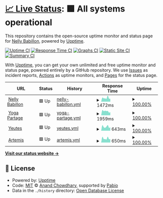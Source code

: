 # [📈 Live Status](https://nota2k.github.io/status): <!--live status--> **🟩 All systems operational**

This repository contains the open-source uptime monitor and status page for [Nelly Babillon](www.nellybabillon.fr), powered by [Upptime](https://github.com/upptime/upptime).

[![Uptime CI](https://github.com/nota2k/status/workflows/Uptime%20CI/badge.svg)](https://github.com/nota2k/status/actions?query=workflow%3A%22Uptime+CI%22)
[![Response Time CI](https://github.com/nota2k/status/workflows/Response%20Time%20CI/badge.svg)](https://github.com/nota2k/status/actions?query=workflow%3A%22Response+Time+CI%22)
[![Graphs CI](https://github.com/nota2k/status/workflows/Graphs%20CI/badge.svg)](https://github.com/nota2k/status/actions?query=workflow%3A%22Graphs+CI%22)
[![Static Site CI](https://github.com/nota2k/status/workflows/Static%20Site%20CI/badge.svg)](https://github.com/nota2k/status/actions?query=workflow%3A%22Static+Site+CI%22)
[![Summary CI](https://github.com/nota2k/status/workflows/Summary%20CI/badge.svg)](https://github.com/nota2k/status/actions?query=workflow%3A%22Summary+CI%22)

With [Upptime](https://upptime.js.org), you can get your own unlimited and free uptime monitor and status page, powered entirely by a GitHub repository. We use [Issues](https://github.com/nota2k/status/issues) as incident reports, [Actions](https://github.com/nota2k/status/actions) as uptime monitors, and [Pages](https://nota2k.github.io/status) for the status page.

<!--start: status pages-->
<!-- This summary is generated by Upptime (https://github.com/upptime/upptime) -->
<!-- Do not edit this manually, your changes will be overwritten -->
<!-- prettier-ignore -->
| URL | Status | History | Response Time | Uptime |
| --- | ------ | ------- | ------------- | ------ |
| <img alt="" src="https://icons.duckduckgo.com/ip3/www.nellybabillon.fr.ico" height="13"> [Nelly Babillon](https://www.nellybabillon.fr) | 🟩 Up | [nelly-babillon.yml](https://github.com/nota2k/status/commits/HEAD/history/nelly-babillon.yml) | <details><summary><img alt="Response time graph" src="./graphs/nelly-babillon/response-time-week.png" height="20"> 1472ms</summary><br><a href="https://nota2k.github.io/status/history/nelly-babillon"><img alt="Response time 1427" src="https://img.shields.io/endpoint?url=https%3A%2F%2Fraw.githubusercontent.com%2Fnota2k%2Fstatus%2FHEAD%2Fapi%2Fnelly-babillon%2Fresponse-time.json"></a><br><a href="https://nota2k.github.io/status/history/nelly-babillon"><img alt="24-hour response time 1157" src="https://img.shields.io/endpoint?url=https%3A%2F%2Fraw.githubusercontent.com%2Fnota2k%2Fstatus%2FHEAD%2Fapi%2Fnelly-babillon%2Fresponse-time-day.json"></a><br><a href="https://nota2k.github.io/status/history/nelly-babillon"><img alt="7-day response time 1472" src="https://img.shields.io/endpoint?url=https%3A%2F%2Fraw.githubusercontent.com%2Fnota2k%2Fstatus%2FHEAD%2Fapi%2Fnelly-babillon%2Fresponse-time-week.json"></a><br><a href="https://nota2k.github.io/status/history/nelly-babillon"><img alt="30-day response time 1446" src="https://img.shields.io/endpoint?url=https%3A%2F%2Fraw.githubusercontent.com%2Fnota2k%2Fstatus%2FHEAD%2Fapi%2Fnelly-babillon%2Fresponse-time-month.json"></a><br><a href="https://nota2k.github.io/status/history/nelly-babillon"><img alt="1-year response time 1427" src="https://img.shields.io/endpoint?url=https%3A%2F%2Fraw.githubusercontent.com%2Fnota2k%2Fstatus%2FHEAD%2Fapi%2Fnelly-babillon%2Fresponse-time-year.json"></a></details> | <details><summary><a href="https://nota2k.github.io/status/history/nelly-babillon">100.00%</a></summary><a href="https://nota2k.github.io/status/history/nelly-babillon"><img alt="All-time uptime 99.84%" src="https://img.shields.io/endpoint?url=https%3A%2F%2Fraw.githubusercontent.com%2Fnota2k%2Fstatus%2FHEAD%2Fapi%2Fnelly-babillon%2Fuptime.json"></a><br><a href="https://nota2k.github.io/status/history/nelly-babillon"><img alt="24-hour uptime 100.00%" src="https://img.shields.io/endpoint?url=https%3A%2F%2Fraw.githubusercontent.com%2Fnota2k%2Fstatus%2FHEAD%2Fapi%2Fnelly-babillon%2Fuptime-day.json"></a><br><a href="https://nota2k.github.io/status/history/nelly-babillon"><img alt="7-day uptime 100.00%" src="https://img.shields.io/endpoint?url=https%3A%2F%2Fraw.githubusercontent.com%2Fnota2k%2Fstatus%2FHEAD%2Fapi%2Fnelly-babillon%2Fuptime-week.json"></a><br><a href="https://nota2k.github.io/status/history/nelly-babillon"><img alt="30-day uptime 100.00%" src="https://img.shields.io/endpoint?url=https%3A%2F%2Fraw.githubusercontent.com%2Fnota2k%2Fstatus%2FHEAD%2Fapi%2Fnelly-babillon%2Fuptime-month.json"></a><br><a href="https://nota2k.github.io/status/history/nelly-babillon"><img alt="1-year uptime 99.84%" src="https://img.shields.io/endpoint?url=https%3A%2F%2Fraw.githubusercontent.com%2Fnota2k%2Fstatus%2FHEAD%2Fapi%2Fnelly-babillon%2Fuptime-year.json"></a></details>
| <img alt="" src="https://icons.duckduckgo.com/ip3/www.yogapartage.fr.ico" height="13"> [Yoga Partage](https://www.yogapartage.fr) | 🟩 Up | [yoga-partage.yml](https://github.com/nota2k/status/commits/HEAD/history/yoga-partage.yml) | <details><summary><img alt="Response time graph" src="./graphs/yoga-partage/response-time-week.png" height="20"> 1959ms</summary><br><a href="https://nota2k.github.io/status/history/yoga-partage"><img alt="Response time 1730" src="https://img.shields.io/endpoint?url=https%3A%2F%2Fraw.githubusercontent.com%2Fnota2k%2Fstatus%2FHEAD%2Fapi%2Fyoga-partage%2Fresponse-time.json"></a><br><a href="https://nota2k.github.io/status/history/yoga-partage"><img alt="24-hour response time 1499" src="https://img.shields.io/endpoint?url=https%3A%2F%2Fraw.githubusercontent.com%2Fnota2k%2Fstatus%2FHEAD%2Fapi%2Fyoga-partage%2Fresponse-time-day.json"></a><br><a href="https://nota2k.github.io/status/history/yoga-partage"><img alt="7-day response time 1959" src="https://img.shields.io/endpoint?url=https%3A%2F%2Fraw.githubusercontent.com%2Fnota2k%2Fstatus%2FHEAD%2Fapi%2Fyoga-partage%2Fresponse-time-week.json"></a><br><a href="https://nota2k.github.io/status/history/yoga-partage"><img alt="30-day response time 2028" src="https://img.shields.io/endpoint?url=https%3A%2F%2Fraw.githubusercontent.com%2Fnota2k%2Fstatus%2FHEAD%2Fapi%2Fyoga-partage%2Fresponse-time-month.json"></a><br><a href="https://nota2k.github.io/status/history/yoga-partage"><img alt="1-year response time 1730" src="https://img.shields.io/endpoint?url=https%3A%2F%2Fraw.githubusercontent.com%2Fnota2k%2Fstatus%2FHEAD%2Fapi%2Fyoga-partage%2Fresponse-time-year.json"></a></details> | <details><summary><a href="https://nota2k.github.io/status/history/yoga-partage">100.00%</a></summary><a href="https://nota2k.github.io/status/history/yoga-partage"><img alt="All-time uptime 99.88%" src="https://img.shields.io/endpoint?url=https%3A%2F%2Fraw.githubusercontent.com%2Fnota2k%2Fstatus%2FHEAD%2Fapi%2Fyoga-partage%2Fuptime.json"></a><br><a href="https://nota2k.github.io/status/history/yoga-partage"><img alt="24-hour uptime 100.00%" src="https://img.shields.io/endpoint?url=https%3A%2F%2Fraw.githubusercontent.com%2Fnota2k%2Fstatus%2FHEAD%2Fapi%2Fyoga-partage%2Fuptime-day.json"></a><br><a href="https://nota2k.github.io/status/history/yoga-partage"><img alt="7-day uptime 100.00%" src="https://img.shields.io/endpoint?url=https%3A%2F%2Fraw.githubusercontent.com%2Fnota2k%2Fstatus%2FHEAD%2Fapi%2Fyoga-partage%2Fuptime-week.json"></a><br><a href="https://nota2k.github.io/status/history/yoga-partage"><img alt="30-day uptime 100.00%" src="https://img.shields.io/endpoint?url=https%3A%2F%2Fraw.githubusercontent.com%2Fnota2k%2Fstatus%2FHEAD%2Fapi%2Fyoga-partage%2Fuptime-month.json"></a><br><a href="https://nota2k.github.io/status/history/yoga-partage"><img alt="1-year uptime 99.88%" src="https://img.shields.io/endpoint?url=https%3A%2F%2Fraw.githubusercontent.com%2Fnota2k%2Fstatus%2FHEAD%2Fapi%2Fyoga-partage%2Fuptime-year.json"></a></details>
| <img alt="" src="https://icons.duckduckgo.com/ip3/www.yeutes.nellybabillon.fr.ico" height="13"> [Yeutes](https://www.yeutes.nellybabillon.fr) | 🟩 Up | [yeutes.yml](https://github.com/nota2k/status/commits/HEAD/history/yeutes.yml) | <details><summary><img alt="Response time graph" src="./graphs/yeutes/response-time-week.png" height="20"> 643ms</summary><br><a href="https://nota2k.github.io/status/history/yeutes"><img alt="Response time 665" src="https://img.shields.io/endpoint?url=https%3A%2F%2Fraw.githubusercontent.com%2Fnota2k%2Fstatus%2FHEAD%2Fapi%2Fyeutes%2Fresponse-time.json"></a><br><a href="https://nota2k.github.io/status/history/yeutes"><img alt="24-hour response time 546" src="https://img.shields.io/endpoint?url=https%3A%2F%2Fraw.githubusercontent.com%2Fnota2k%2Fstatus%2FHEAD%2Fapi%2Fyeutes%2Fresponse-time-day.json"></a><br><a href="https://nota2k.github.io/status/history/yeutes"><img alt="7-day response time 643" src="https://img.shields.io/endpoint?url=https%3A%2F%2Fraw.githubusercontent.com%2Fnota2k%2Fstatus%2FHEAD%2Fapi%2Fyeutes%2Fresponse-time-week.json"></a><br><a href="https://nota2k.github.io/status/history/yeutes"><img alt="30-day response time 673" src="https://img.shields.io/endpoint?url=https%3A%2F%2Fraw.githubusercontent.com%2Fnota2k%2Fstatus%2FHEAD%2Fapi%2Fyeutes%2Fresponse-time-month.json"></a><br><a href="https://nota2k.github.io/status/history/yeutes"><img alt="1-year response time 665" src="https://img.shields.io/endpoint?url=https%3A%2F%2Fraw.githubusercontent.com%2Fnota2k%2Fstatus%2FHEAD%2Fapi%2Fyeutes%2Fresponse-time-year.json"></a></details> | <details><summary><a href="https://nota2k.github.io/status/history/yeutes">100.00%</a></summary><a href="https://nota2k.github.io/status/history/yeutes"><img alt="All-time uptime 100.00%" src="https://img.shields.io/endpoint?url=https%3A%2F%2Fraw.githubusercontent.com%2Fnota2k%2Fstatus%2FHEAD%2Fapi%2Fyeutes%2Fuptime.json"></a><br><a href="https://nota2k.github.io/status/history/yeutes"><img alt="24-hour uptime 100.00%" src="https://img.shields.io/endpoint?url=https%3A%2F%2Fraw.githubusercontent.com%2Fnota2k%2Fstatus%2FHEAD%2Fapi%2Fyeutes%2Fuptime-day.json"></a><br><a href="https://nota2k.github.io/status/history/yeutes"><img alt="7-day uptime 100.00%" src="https://img.shields.io/endpoint?url=https%3A%2F%2Fraw.githubusercontent.com%2Fnota2k%2Fstatus%2FHEAD%2Fapi%2Fyeutes%2Fuptime-week.json"></a><br><a href="https://nota2k.github.io/status/history/yeutes"><img alt="30-day uptime 100.00%" src="https://img.shields.io/endpoint?url=https%3A%2F%2Fraw.githubusercontent.com%2Fnota2k%2Fstatus%2FHEAD%2Fapi%2Fyeutes%2Fuptime-month.json"></a><br><a href="https://nota2k.github.io/status/history/yeutes"><img alt="1-year uptime 100.00%" src="https://img.shields.io/endpoint?url=https%3A%2F%2Fraw.githubusercontent.com%2Fnota2k%2Fstatus%2FHEAD%2Fapi%2Fyeutes%2Fuptime-year.json"></a></details>
| <img alt="" src="https://icons.duckduckgo.com/ip3/www.artemis.nellybabillon.fr.ico" height="13"> [Artemis](https://www.artemis.nellybabillon.fr) | 🟩 Up | [artemis.yml](https://github.com/nota2k/status/commits/HEAD/history/artemis.yml) | <details><summary><img alt="Response time graph" src="./graphs/artemis/response-time-week.png" height="20"> 650ms</summary><br><a href="https://nota2k.github.io/status/history/artemis"><img alt="Response time 658" src="https://img.shields.io/endpoint?url=https%3A%2F%2Fraw.githubusercontent.com%2Fnota2k%2Fstatus%2FHEAD%2Fapi%2Fartemis%2Fresponse-time.json"></a><br><a href="https://nota2k.github.io/status/history/artemis"><img alt="24-hour response time 547" src="https://img.shields.io/endpoint?url=https%3A%2F%2Fraw.githubusercontent.com%2Fnota2k%2Fstatus%2FHEAD%2Fapi%2Fartemis%2Fresponse-time-day.json"></a><br><a href="https://nota2k.github.io/status/history/artemis"><img alt="7-day response time 650" src="https://img.shields.io/endpoint?url=https%3A%2F%2Fraw.githubusercontent.com%2Fnota2k%2Fstatus%2FHEAD%2Fapi%2Fartemis%2Fresponse-time-week.json"></a><br><a href="https://nota2k.github.io/status/history/artemis"><img alt="30-day response time 669" src="https://img.shields.io/endpoint?url=https%3A%2F%2Fraw.githubusercontent.com%2Fnota2k%2Fstatus%2FHEAD%2Fapi%2Fartemis%2Fresponse-time-month.json"></a><br><a href="https://nota2k.github.io/status/history/artemis"><img alt="1-year response time 658" src="https://img.shields.io/endpoint?url=https%3A%2F%2Fraw.githubusercontent.com%2Fnota2k%2Fstatus%2FHEAD%2Fapi%2Fartemis%2Fresponse-time-year.json"></a></details> | <details><summary><a href="https://nota2k.github.io/status/history/artemis">100.00%</a></summary><a href="https://nota2k.github.io/status/history/artemis"><img alt="All-time uptime 100.00%" src="https://img.shields.io/endpoint?url=https%3A%2F%2Fraw.githubusercontent.com%2Fnota2k%2Fstatus%2FHEAD%2Fapi%2Fartemis%2Fuptime.json"></a><br><a href="https://nota2k.github.io/status/history/artemis"><img alt="24-hour uptime 100.00%" src="https://img.shields.io/endpoint?url=https%3A%2F%2Fraw.githubusercontent.com%2Fnota2k%2Fstatus%2FHEAD%2Fapi%2Fartemis%2Fuptime-day.json"></a><br><a href="https://nota2k.github.io/status/history/artemis"><img alt="7-day uptime 100.00%" src="https://img.shields.io/endpoint?url=https%3A%2F%2Fraw.githubusercontent.com%2Fnota2k%2Fstatus%2FHEAD%2Fapi%2Fartemis%2Fuptime-week.json"></a><br><a href="https://nota2k.github.io/status/history/artemis"><img alt="30-day uptime 100.00%" src="https://img.shields.io/endpoint?url=https%3A%2F%2Fraw.githubusercontent.com%2Fnota2k%2Fstatus%2FHEAD%2Fapi%2Fartemis%2Fuptime-month.json"></a><br><a href="https://nota2k.github.io/status/history/artemis"><img alt="1-year uptime 100.00%" src="https://img.shields.io/endpoint?url=https%3A%2F%2Fraw.githubusercontent.com%2Fnota2k%2Fstatus%2FHEAD%2Fapi%2Fartemis%2Fuptime-year.json"></a></details>

<!--end: status pages-->

[**Visit our status website →**](https://nota2k.github.io/status)

## 📄 License

- Powered by: [Upptime](https://github.com/upptime/upptime)
- Code: [MIT](./LICENSE) © [Anand Chowdhary](https://anandchowdhary.com), supported by [Pabio](https://pabio.com)
- Data in the `./history` directory: [Open Database License](https://opendatacommons.org/licenses/odbl/1-0/)
